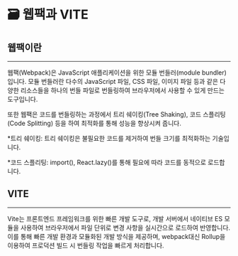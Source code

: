 # 🗃️ 웹팩과 VITE

## 웹팩이란

---

웹팩(Webpack)은 JavaScript 애플리케이션을 위한 모듈 번들러(module bundler)입니다. 모듈 번들러란 다수의 JavaScript 파일, CSS 파일, 이미지 파일 등과 같은 다양한 리소스들을 하나의 번들 파일로 번들링하여 브라우저에서 사용할 수 있게 만드는 도구입니다.

또한 웹팩은 코드를 번들링하는 과정에서 트리 쉐이킹(Tree Shaking), 코드 스플리팅(Code Splitting) 등을 하여 최적화를 통해 성능을 향상시켜 줍니다.

\*트리 쉐이킹: 트리 쉐이킹은 불필요한 코드를 제거하여 번들 크기를 최적화하는 기술입니다.

\*코드 스플리팅: import(), React.lazy()를 통해 필요에 따라 코드를 동적으로 로드합니다.

## VITE

---

Vite는 프론트엔드 프레임워크를 위한 빠른 개발 도구로, 개발 서버에서 네이티브 ES 모듈을 사용하여 브라우저에서 파일 단위로 변경 사항을 실시간으로 로드하여 반영합니다. 이를 통해 빠른 개발 환경과 모듈화된 개발 방식을 제공하며, webpack대신 Rollup을 이용하여 프로덕션 빌드 시 번들링 작업을 빠르게 처리합니다.
